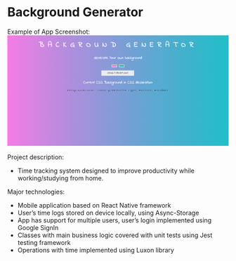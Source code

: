 # Background Generator

Example of App Screenshot:
<img src="/images/homepage.png" alt="drawing" width="900"/>

Project description: 
* Time tracking system designed to improve productivity while working/studying from home. 

Major technologies: 
* Mobile application based on React Native framework
* User’s time logs stored on device locally, using Async-Storage 
* App has support for multiple users, user’s login implemented using Google SignIn 
* Classes with main business logic covered with unit tests using Jest testing framework 
* Operations with time implemented using Luxon library



